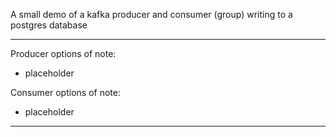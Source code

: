 A small demo of a kafka producer and consumer (group) writing to a postgres database

-----

Producer options of note:

 * placeholder


Consumer options of note:

 * placeholder

-----

